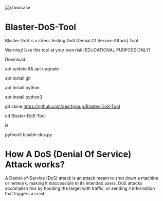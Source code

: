![showcase](https://user-images.githubusercontent.com/104458632/174856049-73e78010-b622-49d2-9896-f72d6b022ae9.jpg)


# Blaster-DoS-Tool

Blaster-DoS is a stress testing DoS (Denial Of Service Attack) Tool


Warning! Use this tool at your own risk! EDUCATIONAL PURPOSE ONLY!

Download:

apt update && apt upgrade

apt install git

apt install python

apt install python3

git clone https://github.com/aesrtgroup/Blaster-DoS-Tool

cd Blaster-DoS-Tool

ls

python3 blaster-dos.py



# How A DoS (Denial Of Service) Attack works?

A Denial-of-Service (DoS) attack is an attack meant to shut down a machine or network, making it inaccessible to its intended users. DoS attacks accomplish this by flooding the target with traffic, or sending it information that triggers a crash.
